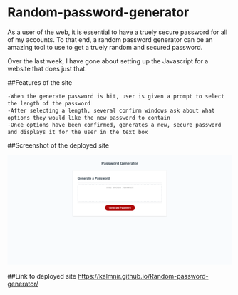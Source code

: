 # Random-password-generator
As a user of the web, it is essential to have a truely secure password for all of my accounts.
To that end, a random password generator can be an amazing tool to use to get a truely random and secured password.

Over the last week, I have gone about setting up the Javascript for a website that does just that.

##Features of the site

```
-When the generate password is hit, user is given a prompt to select the length of the password
-After selecting a length, several confirm windows ask about what options they would like the new password to contain
-Once options have been confirmed, generates a new, secure password and displays it for the user in the text box

```

##Screenshot of the deployed site

![website screenshot](https://github.com/Kalmnir/Random-password-generator/blob/main/screenshot/deployed-site.png)

##Link to deployed site
https://kalmnir.github.io/Random-password-generator/
